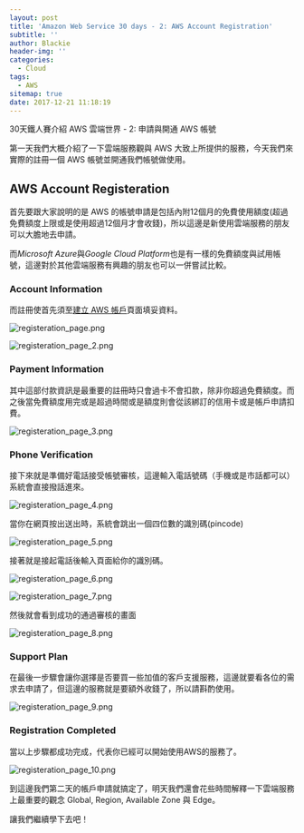 ```yaml
---
layout: post
title: 'Amazon Web Service 30 days - 2: AWS Account Registration'
subtitle: ''
author: Blackie
header-img: ''
categories:
  - Cloud
tags:
  - AWS
sitemap: true
date: 2017-12-21 11:18:19
---
```


30天鐵人賽介紹 AWS 雲端世界 - 2: 申請與開通 AWS 帳號

<!-- More -->

第一天我們大概介紹了一下雲端服務觀與 AWS 大致上所提供的服務，今天我們來實際的註冊一個 AWS 帳號並開通我們帳號做使用。

## AWS Account Registeration ##

首先要跟大家說明的是 AWS 的帳號申請是包括內附12個月的免費使用額度(超過免費額度上限或是使用超過12個月才會收錢)，所以這邊是新使用雲端服務的朋友可以大膽地去申請。

而*Microsoft Azure*與*Google Cloud Platform*也是有一樣的免費額度與試用帳號，這邊對於其他雲端服務有興趣的朋友也可以一併嘗試比較。

### Account Information ###

而註冊使首先須至[建立 AWS 帳戶](https://portal.aws.amazon.com/billing/signup)頁面填妥資料。

![registeration_page.png](registeration_page.png)

![registeration_page_2.png](registeration_page_2.png)

### Payment Information ###

其中這部付款資訊是最重要的註冊時只會過卡不會扣款，除非你超過免費額度。而之後當免費額度用完或是超過時間或是額度則會從該綁訂的信用卡或是帳戶申請扣費。

![registeration_page_3.png](registeration_page_3.png)

### Phone Verification ###

接下來就是準備好電話接受帳號審核，這邊輸入電話號碼（手機或是市話都可以）系統會直接撥話進來。

![registeration_page_4.png](registeration_page_4.png)

當你在網頁按出送出時，系統會跳出一個四位數的識別碼(pincode)

![registeration_page_5.png](registeration_page_5.png)

接著就是接起電話後輸入頁面給你的識別碼。

![registeration_page_6.png](registeration_page_6.png)

![registeration_page_7.png](registeration_page_7.png)

然後就會看到成功的通過審核的畫面

![registeration_page_8.png](registeration_page_8.png)

### Support Plan ###

在最後一步驟會讓你選擇是否要買一些加值的客戶支援服務，這邊就要看各位的需求去申請了，但這邊的服務就是要額外收錢了，所以請斟酌使用。

![registeration_page_9.png](registeration_page_9.png)

### Registration Completed ###

當以上步驟都成功完成，代表你已經可以開始使用AWS的服務了。

![registeration_page_10.png](registeration_page_10.png)

到這邊我們第二天的帳戶申請就搞定了，明天我們還會花些時間解釋一下雲端服務上最重要的觀念 Global, Region, Available Zone 與 Edge。

讓我們繼續學下去吧！